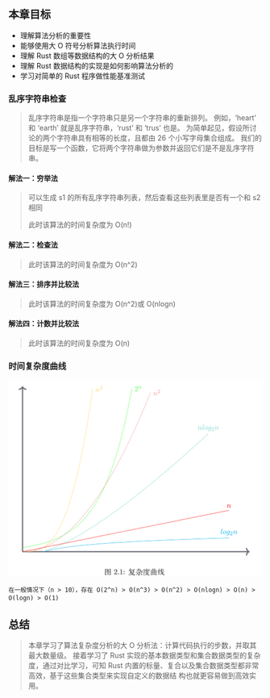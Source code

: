 ## 本章目标
- 理解算法分析的重要性
- 能够使用大 O 符号分析算法执行时间
- 理解 Rust 数组等数据结构的大 O 分析结果
- 理解 Rust 数据结构的实现是如何影响算法分析的
- 学习对简单的 Rust 程序做性能基准测试

### 乱序字符串检查
> 乱序字符串是指一个字符串只是另一个字符串的重新排列。
> 例如，‘heart’ 和 ‘earth’ 就是乱序字符串，‘rust’ 和 ‘trus’ 也是。
> 为简单起见，假设所讨论的两个字符串具有相等的长度，且都由 26 个小写字母集合组成。
> 我们的目标是写一个函数，它将两个字符串做为参数并返回它们是不是乱序字符串。

#### 解法一：穷举法
> 可以生成 s1 的所有乱序字符串列表，然后查看这些列表里是否有一个和 s2 相同
>
> 此时该算法的时间复杂度为 O(n!)

#### 解法二：检查法
> 此时该算法的时间复杂度为 O(n^2)

#### 解法三：排序并比较法
> 此时该算法的时间复杂度为 O(n^2)或 O(nlogn)

#### 解法四：计数并比较法
> 此时该算法的时间复杂度为 O(n)

### 时间复杂度曲线
![时间复杂度曲线](../../assets/time_complexity_curve.png)
```text
在一般情况下（n > 10），存在 O(2^n) > O(n^3) > O(n^2) > O(nlogn) > O(n) > O(logn) > O(1)
```

## 总结
> 本章学习了算法复杂度分析的大 O 分析法：计算代码执行的步数，并取其最大数量级。
> 接着学习了 Rust 实现的基本数据类型和集合数据类型的复杂度，通过对比学习，可知 Rust
> 内置的标量、复合以及集合数据类型都非常高效，基于这些集合类型来实现自定义的数据结
> 构也就更容易做到高效实用。